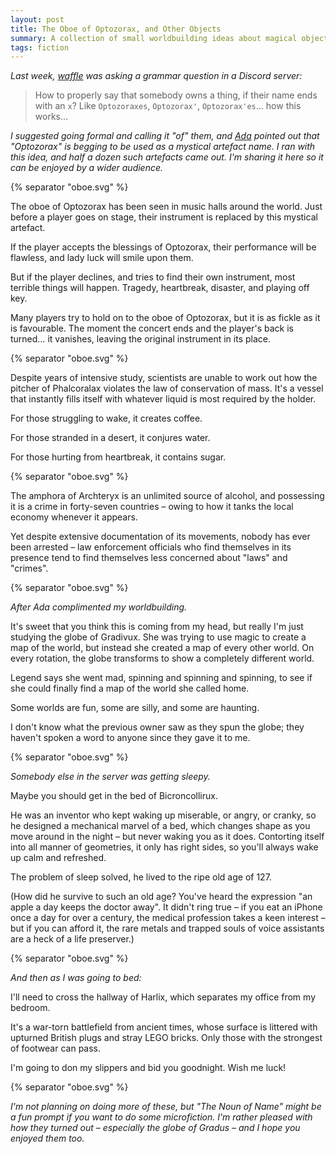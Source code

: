 ```yaml
---
layout: post
title: The Oboe of Optozorax, and Other Objects
summary: A collection of small worldbuilding ideas about magical objects.
tags: fiction
---
```


*Last week, [waffle] was asking a grammar question in a Discord server:*

> How to properly say that somebody owns a thing, if their name ends with an `x`?
> Like `Optozoraxes`, `Optozorax'`, `Optozorax'es`... how this works...

*I suggested going formal and calling it "of" them, and [Ada] pointed out that "Optozorax" is begging to be used as a mystical artefact name. I ran with this idea, and half a dozen such artefacts came out. I'm sharing it here so it can be enjoyed by a wider audience.*

{% separator "oboe.svg" %}

The oboe of Optozorax has been seen in music halls around the world.
Just before a player goes on stage, their instrument is replaced by this mystical artefact.

If the player accepts the blessings of Optozorax, their performance will be flawless, and lady luck will smile upon them.

But if the player declines, and tries to find their own instrument, most terrible things will happen.
Tragedy, heartbreak, disaster, and playing off key.

Many players try to hold on to the oboe of Optozorax, but it is as fickle as it is favourable.
The moment the concert ends and the player's back is turned… it vanishes, leaving the original instrument in its place.

{% separator "oboe.svg" %}

Despite years of intensive study, scientists are unable to work out how the pitcher of Phalcoralax violates the law of conservation of mass.
It's a vessel that instantly fills itself with whatever liquid is most required by the holder.

For those struggling to wake, it creates coffee.

For those stranded in a desert, it conjures water.

For those hurting from heartbreak, it contains sugar.

{% separator "oboe.svg" %}

The amphora of Archteryx is an unlimited source of alcohol, and possessing it is a crime in forty-seven countries – owing to how it tanks the local economy whenever it appears.

Yet despite extensive documentation of its movements, nobody has ever been arrested – law enforcement officials who find themselves in its presence tend to find themselves less concerned about "laws" and "crimes".

{% separator "oboe.svg" %}

*After Ada complimented my worldbuilding.*

It's sweet that you think this is coming from my head, but really I'm just studying the globe of Gradivux.
She was trying to use magic to create a map of the world, but instead she created a map of every other world.
On every rotation, the globe transforms to show a completely different world.

Legend says she went mad, spinning and spinning and spinning, to see if she could finally find a map of the world she called home.

Some worlds are fun, some are silly, and some are haunting.

I don't know what the previous owner saw as they spun the globe; they haven't spoken a word to anyone since they gave it to me.

{% separator "oboe.svg" %}

*Somebody else in the server was getting sleepy.*

Maybe you should get in the bed of Bicroncollirux.

He was an inventor who kept waking up miserable, or angry, or cranky, so he designed a mechanical marvel of a bed, which changes shape as you move around in the night – but never waking you as it does.
Contorting itself into all manner of geometries, it only has right sides, so you'll always wake up calm and refreshed.

The problem of sleep solved, he lived to the ripe old age of 127.

(How did he survive to such an old age?
You've heard the expression "an apple a day keeps the doctor away".
It didn't ring true – if you eat an iPhone once a day for over a century, the medical profession takes a keen interest – but if you can afford it, the rare metals and trapped souls of voice assistants are a heck of a life preserver.)

{% separator "oboe.svg" %}

*And then as I was going to bed:*

I'll need to cross the hallway of Harlix, which separates my office from my bedroom.

It's a war-torn battlefield from ancient times, whose surface is littered with upturned British plugs and stray LEGO bricks.
Only those with the strongest of footwear can pass.

I'm going to don my slippers and bid you goodnight.
Wish me luck!

{% separator "oboe.svg" %}

*I'm not planning on doing more of these, but "The Noun of Name" might be a fun prompt if you want to do some microfiction. I'm rather pleased with how they turned out – especially the globe of Gradus – and I hope you enjoyed them too.*

[waffle]: https://twitter.com/maybewaffle
[Ada]: https://twitter.com/IoOrBust
